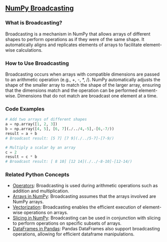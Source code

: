 ## [NumPy Broadcasting](./../NumPy-Broadcasting/)

### What is Broadcasting?
Broadcasting is a mechanism in NumPy that allows arrays of different shapes to perform operations as if they were of the same shape. It automatically aligns and replicates elements of arrays to facilitate element-wise calculations.

### How to Use Broadcasting
Broadcasting occurs when arrays with compatible dimensions are passed to an arithmetic operation (e.g., +, -, *, /). NumPy automatically adjusts the shape of the smaller array to match the shape of the larger array, ensuring that the dimensions match and the operation can be performed element-wise. Dimensions that do not match are broadcast one element at a time.

### Code Examples
```python
# Add two arrays of different shapes
a = np.array([1, 2, 3])
b = np.array([4, 5], [6, 7](./../4,-5],-[6,-7/))
result = a + b
# Broadcast result: [5 7] [7 9](./../5-7]-[7-9/)
```

```python
# Multiply a scalar by an array
c = 2
result = c * b
# Broadcast result: [ 8 10] [12 14](./../-8-10]-[12-14/)
```

### Related Python Concepts

- [Operators](./../Operators/): Broadcasting is used during arithmetic operations such as addition and multiplication.
- [Arrays in NumPy](./../Arrays-in-NumPy/): Broadcasting assumes that the arrays involved are NumPy arrays.
- [Vectorization](./../Vectorization/): Broadcasting enables the efficient execution of element-wise operations on arrays.
- [Slicing in NumPy](./../Slicing-in-NumPy/): Broadcasting can be used in conjunction with slicing to perform operations on specific subsets of arrays.
- [DataFrames in Pandas](./../DataFrames-in-Pandas/): Pandas DataFrames also support broadcasting operations, allowing for efficient dataframe manipulations.